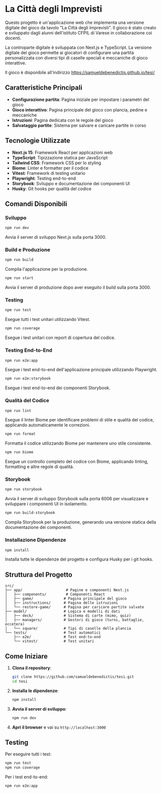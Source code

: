 # La Città degli Imprevisti

Questo progetto è un'applicazione web che implementa una versione digitale del gioco da tavolo "La Città degli Imprevisti".
Il gioco è stato creato e sviluppato dagli alunni dell'istituto CFPIL di Varese in collaborazione coi docenti.

La controparte digitale è sviluppata con Next.js e TypeScript.
La versione digitale del gioco permette ai giocatori di configurare una partita personalizzata con diversi tipi di caselle speciali e meccaniche di gioco interattive.

Il gioco è disponibile all'indirizzo
https://samueldebenedictis.github.io/tesi/

## Caratteristiche Principali

- **Configurazione partita**: Pagina iniziale per impostare i parametri del gioco
- **Gioco interattivo**: Pagina principale del gioco con plancia, pedine e meccaniche
- **Istruzioni**: Pagina dedicata con le regole del gioco
- **Salvataggio partite**: Sistema per salvare e caricare partite in corso

## Tecnologie Utilizzate

- **Next.js 15**: Framework React per applicazioni web
- **TypeScript**: Tipizzazione statica per JavaScript
- **Tailwind CSS**: Framework CSS per lo styling
- **Biome**: Linter e formatter per il codice
- **Vitest**: Framework di testing unitario
- **Playwright**: Testing end-to-end
- **Storybook**: Sviluppo e documentazione dei componenti UI
- **Husky**: Git hooks per qualità del codice

## Comandi Disponibili

### Sviluppo
```bash
npm run dev
```
Avvia il server di sviluppo Next.js sulla porta 3000.

### Build e Produzione
```bash
npm run build
```
Compila l'applicazione per la produzione.

```bash
npm run start
```
Avvia il server di produzione dopo aver eseguito il build sulla porta 3000.

### Testing
```bash
npm run test
```
Esegue tutti i test unitari utilizzando Vitest.

```bash
npm run coverage
```
Esegue i test unitari con report di copertura del codice.

### Testing End-to-End
```bash
npm run e2e:app
```
Esegue i test end-to-end dell'applicazione principale utilizzando Playwright.

```bash
npm run e2e:storybook
```
Esegue i test end-to-end dei componenti Storybook.

### Qualità del Codice
```bash
npm run lint
```
Esegue il linter Biome per identificare problemi di stile e qualità del codice, applicando automaticamente le correzioni.

```bash
npm run format
```
Formatta il codice utilizzando Biome per mantenere uno stile consistente.

```bash
npm run biome
```
Esegue un controllo completo del codice con Biome, applicando linting, formatting e altre regole di qualità.

### Storybook
```bash
npm run storybook
```
Avvia il server di sviluppo Storybook sulla porta 6006 per visualizzare e sviluppare i componenti UI in isolamento.

```bash
npm run build-storybook
```
Compila Storybook per la produzione, generando una versione statica della documentazione dei componenti.

### Installazione Dipendenze
```bash
npm install
```
Installa tutte le dipendenze del progetto e configura Husky per i git hooks.

## Struttura del Progetto

```
src/
├── app/                    # Pagine e componenti Next.js
│   ├── components/         # Componenti React
│   ├── game/              # Pagina principale del gioco
│   ├── instructions/      # Pagina delle istruzioni
│   └── restore-game/      # Pagina per caricare partite salvate
├── model/                 # Logica e modelli di dati
│   ├── deck/              # Sistema di carte (mimo, quiz)
│   ├── managers/          # Gestori di gioco (turni, battaglie, eccetera)
│   └── square/            # Tipi di caselle della plancia
└── tests/                 # Test automatici
    ├── e2e/               # Test end-to-end
    └── vitest/            # Test unitari
```

## Come Iniziare

1. **Clona il repository**:
   ```bash
   git clone https://github.com/samueldebenedictis/tesi.git
   cd tesi
   ```

2. **Installa le dipendenze**:
   ```bash
   npm install
   ```

3. **Avvia il server di sviluppo**:
   ```bash
   npm run dev
   ```

4. **Apri il browser** e vai su `http://localhost:3000`

## Testing

Per eseguire tutti i test:
```bash
npm run test
npm run coverage
```

Per i test end-to-end:
```bash
npm run e2e:app
```
